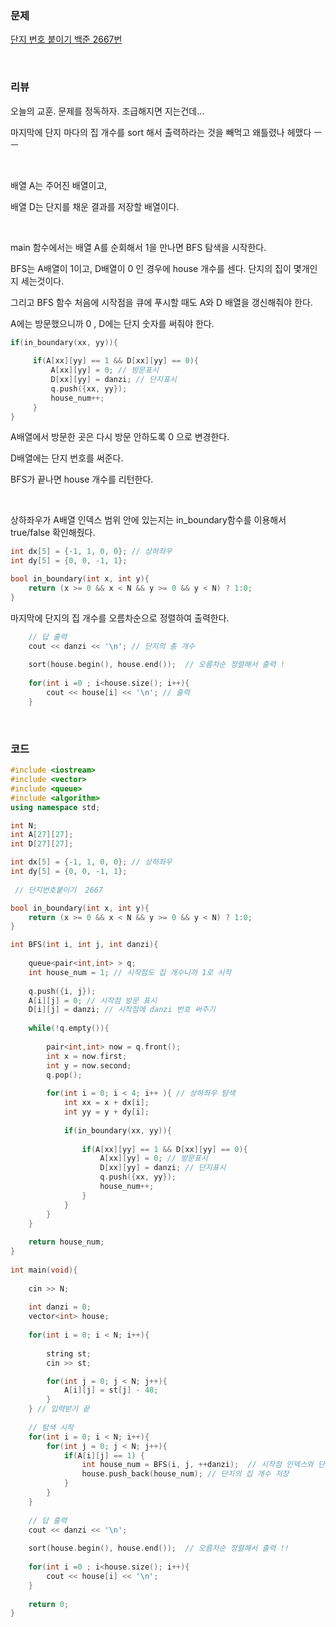 ### 문제

[단지 번호 붙이기  백준 2667번](https://www.acmicpc.net/problem/2667)

</br>

### 리뷰

 오늘의 교훈. 문제를 정독하자. 조급해지면 지는건데...

마지막에 단지 마다의 집 개수를 sort 해서 출력하라는 것을 빼먹고 왜틀렸나 헤맸다 ㅡㅡ 

</br>

배열 A는 주어진 배열이고, 

배열 D는 단지를 채운 결과를 저장할 배열이다. 

</br>

main 함수에서는 배열 A를 순회해서 1을 만나면 BFS 탐색을 시작한다. 

BFS는 A배열이 1이고, D배열이 0 인 경우에 house 개수를 센다. 단지의 집이 몇개인지 세는것이다. 

그리고 BFS 함수 처음에 시작점을 큐에 푸시할 때도 A와 D 배열을 갱신해줘야 한다.

A에는 방문했으니까 0 , D에는 단지 숫자를 써줘야 한다. 

```c++
if(in_boundary(xx, yy)){
		 	
     if(A[xx][yy] == 1 && D[xx][yy] == 0){
         A[xx][yy] = 0; // 방문표시  
         D[xx][yy] = danzi; // 단지표시 
         q.push({xx, yy});
         house_num++;
     }
}
```

A배열에서 방문한 곳은 다시 방문 안하도록 0 으로 변경한다.

D배열에는 단지 번호를 써준다. 

BFS가 끝나면 house 개수를 리턴한다.  

</br>

상하좌우가 A배열  인덱스 범위 안에 있는지는 in_boundary함수를 이용해서 true/false 확인해줬다. 

```c++
int dx[5] = {-1, 1, 0, 0}; // 상하좌우 
int dy[5] = {0, 0, -1, 1};  

bool in_boundary(int x, int y){
	return (x >= 0 && x < N && y >= 0 && y < N) ? 1:0;
}
```

마지막에 단지의 집 개수를 오름차순으로 정렬하여 출력한다. 

```c++
	// 답 출력  
	cout << danzi << '\n'; // 단지의 총 개수 
	
	sort(house.begin(), house.end());  // 오름차순 정렬해서 출력 !
    
	for(int i =0 ; i<house.size(); i++){
		cout << house[i] << '\n'; // 출력 
	}
```



</br>

### 코드

```c++
#include <iostream> 
#include <vector>
#include <queue>
#include <algorithm>
using namespace std;

int N;
int A[27][27]; 
int D[27][27];

int dx[5] = {-1, 1, 0, 0}; // 상하좌우 
int dy[5] = {0, 0, -1, 1};  
 
 // 단지번호붙이기  2667 

bool in_boundary(int x, int y){
	return (x >= 0 && x < N && y >= 0 && y < N) ? 1:0;
}

int BFS(int i, int j, int danzi){
 	
	queue<pair<int,int> > q;
	int house_num = 1; // 시작점도 집 개수니까 1로 시작 
	
	q.push({i, j});
	A[i][j] = 0; // 시작점 방문 표시 
	D[i][j] = danzi; // 시작점에 danzi 번호 써주기 
	
	while(!q.empty()){
	
		pair<int,int> now = q.front();
		int x = now.first;
		int y = now.second;
		q.pop();
		
		for(int i = 0; i < 4; i++ ){ // 상하좌우 탐색 
		 	int xx = x + dx[i];
		 	int yy = y + dy[i];
		 	
		 	if(in_boundary(xx, yy)){
		 	
		 		if(A[xx][yy] == 1 && D[xx][yy] == 0){
		 			A[xx][yy] = 0; // 방문표시  
		 			D[xx][yy] = danzi; // 단지표시 
		 			q.push({xx, yy});
		 			house_num++;
				}
			}
		}
	}
 
	return house_num;
} 
 
int main(void){
 
	cin >> N;
	
	int danzi = 0;
	vector<int> house;
	
	for(int i = 0; i < N; i++){
		
		string st; 
		cin >> st;

		for(int j = 0; j < N; j++){
			A[i][j] = st[j] - 48;
		}
	} // 입력받기 끝  
 
	// 탐색 시작  
 	for(int i = 0; i < N; i++){
		for(int j = 0; j < N; j++){
			if(A[i][j] == 1) {
				int house_num = BFS(i, j, ++danzi);  // 시작점 인덱스와 단지 번호 넘기기
				house.push_back(house_num); // 단지의 집 개수 저장 
			}
		}
	}
	
	// 답 출력  
	cout << danzi << '\n';
	
	sort(house.begin(), house.end());  // 오름차순 정렬해서 출력 !!
    
	for(int i =0 ; i<house.size(); i++){
		cout << house[i] << '\n';
	}
	
	return 0;	
}
```


